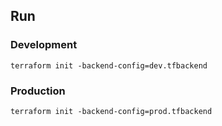 ## Run

### Development

```
terraform init -backend-config=dev.tfbackend
```

### Production

```
terraform init -backend-config=prod.tfbackend
```
